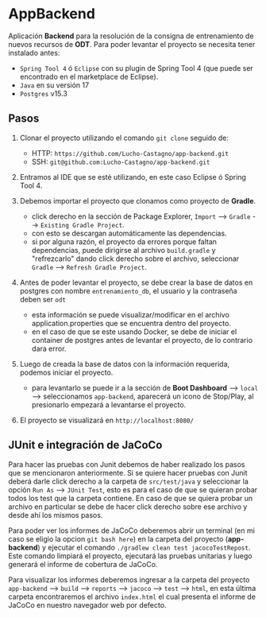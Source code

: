 # AppBackend

Aplicación **Backend** para la resolución de la consigna de entrenamiento de nuevos recursos de **ODT**.
Para poder levantar el proyecto se necesita tener instalado antes:
- `Spring Tool 4` ó `Eclipse` con su plugin de Spring Tool 4 (que puede ser encontrado en el marketplace de Eclipse).
- `Java` en su versión 17
- `Postgres` v15.3


## Pasos

1. Clonar el proyecto utilizando el comando `git clone` seguido de:
    - HTTP: `https://github.com/Lucho-Castagno/app-backend.git`
    - SSH: `git@github.com:Lucho-Castagno/app-backend.git`

2. Entramos al IDE que se esté utilizando, en este caso Eclipse ó Spring Tool 4.

3. Debemos importar el proyecto que clonamos como proyecto de **Gradle**.
    - click derecho en la sección de Package Explorer, `Import` --> `Gradle` --> `Existing Gradle Project`.
    - con esto se descargan automáticamente las dependencias.
    - si por alguna razón, el proyecto da errores porque faltan dependencias, puede dirigirse al archivo `build.gradle` y "refrezcarlo" dando click derecho sobre el archivo, seleccionar `Gradle` --> `Refresh Gradle Project`.

4. Antes de poder levantar el proyecto, se debe crear la base de datos en postgres con nombre `entrenamiento_db`, el usuario y la contraseña deben ser `odt`
    - esta información se puede visualizar/modificar en el archivo application.properties que se encuentra dentro del proyecto.
    - en el caso de que se este usando Docker, se debe de iniciar el container de postgres antes de levantar el proyecto, de lo contrario dara error.

5. Luego de creada la base de datos con la información requerida, podemos iniciar el proyecto.
    - para levantarlo se puede ir a la sección de **Boot Dashboard** --> `local` --> seleccionamos `app-backend`, aparecerá un icono de Stop/Play, al presionarlo empezará a levantarse el proyecto.

6. El proyecto se visualizará en `http://localhost:8080/`


## JUnit e integración de JaCoCo

Para hacer las pruebas con Junit debemos de haber realizado los pasos que se mencionaron anteriormente.
Si se quiere hacer pruebas con Junit deberá darle click derecho a la carpeta de `src/test/java` y seleccionar la opción `Run As` --> `JUnit Test`, esto es para el caso de que se quieran probar todos los test que la carpeta contiene. En caso de que se quiera probar un archivo en particular se debe de hacer click derecho sobre ese archivo y desde ahí los mismos pasos.

Para poder ver los informes de JaCoCo deberemos abrir un terminal (en mi caso se eligio la opcion `git bash here`) en la carpeta del proyecto (**app-backend**) y ejecutar el comando `./gradlew clean test jacocoTestRepost`. Este comando limpiará el proyecto, ejecutará las pruebas unitarias y luego generará el informe de cobertura de JaCoCo.

Para visualizar los informes deberemos ingresar a la carpeta del proyecto `app-backend` --> `build` --> `reports` --> `jacoco` --> `test` --> `html`, en esta última carpeta encontraremos el archivo `index.html` el cual presenta el informe de JaCoCo en nuestro navegador web por defecto.
